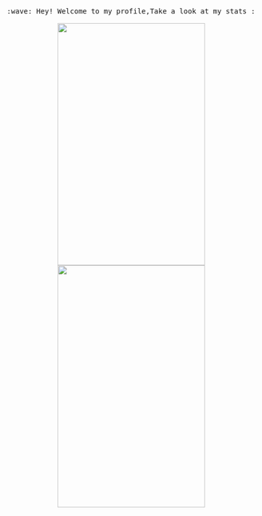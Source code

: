 

<!--
**deaningo/deaningo** is a ✨ _special_ ✨ repository because its `README.md` (this file) appears on your GitHub profile.

Here are some ideas to get you started:

- 🔭 I’m currently working on ...
- 🌱 I’m currently learning ...
- 👯 I’m looking to collaborate on ...
- 🤔 I’m looking for help with ...
- 💬 Ask me about ...
- 📫 How to reach me: ...
- 😄 Pronouns: ...
- ⚡ Fun fact: ...
-->
<p align="center">
  <samp>
    :wave: Hey! Welcome to my profile,Take a look at my stats :<br><br>
    <img align="center" src="https://github-readme-stats.vercel.app/api?username=deaningo&show_icons=true&theme=highcontrast" height="485" width="295"/>
    <img align="center" src="https://github-readme-stats.vercel.app/api/top-langs/?username=deaningo&layout=compact" height="485" width="295">
  </samp>
<br>
</p>

